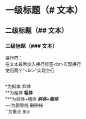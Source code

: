 # 一级标题（# 文本）
## 二级标题（## 文本）
### 三级标题（### 文本）

换行符：<br>
在文本最后加入换行标签\<br\>实现换行<br>
使用两个"\<br\>"实现空行<br><br>

\*为斜体
*斜体*<br>
\*\*为粗体
**粗体**<br>
\*\*\*为斜体+粗体
***斜体+粗体***<br>
\~\~为删除线
~~删除线~~<br>
\`\`为重点
`重点`<br>

